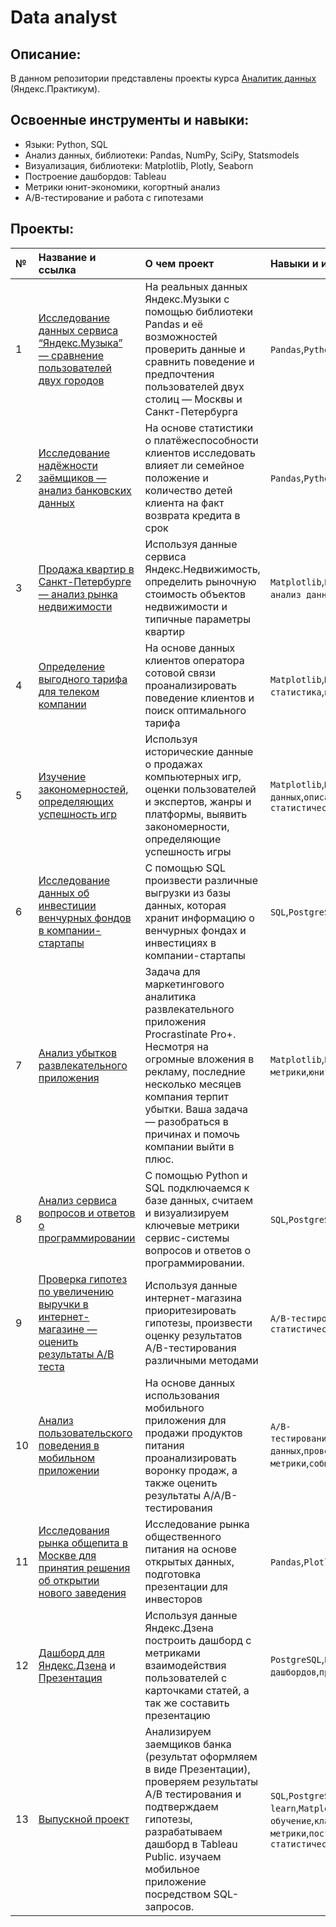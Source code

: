 # Data analyst

## Описание:
В данном репозитории представлены проекты курса [Аналитик данных](https://practicum.yandex.ru/data-analyst/) (Яндекс.Практикум).

## Освоенные инструменты и навыки:
- Языки: Python, SQL
- Анализ данных, библиотеки: Pandas, NumPy, SciPy, Statsmodels
- Визуализация, библиотеки: Matplotlib, Plotly, Seaborn
- Построение дашбордов: Tableau
- Метрики юнит-экономики, когортный анализ
- А/В-тестирование и работа с гипотезами

## Проекты:
| № | Название и ссылка | О чем проект                                                                                | Навыки и инструменты |  
|:--|:------------------|:--------------------------------------------------------------------------------------------|:---------------------|
|1|[Исследование данных сервиса “Яндекс.Музыка” — сравнение пользователей двух городов](big_cities_music/)|На реальных данных Яндекс.Музыки c помощью библиотеки Pandas и её возможностей проверить данные и сравнить поведение и предпочтения пользователей двух столиц — Москвы и Санкт-Петербурга|`Pandas`,`Python`|
|2|[Исследование надёжности заёмщиков — анализ банковских данных](analysis_bank/)|На основе статистики о платёжеспособности клиентов исследовать влияет ли семейное положение и количество детей клиента на факт возврата кредита в срок|`Pandas`,`Python`,`предобработка данных`|
|3|[Продажа квартир в Санкт-Петербурге — анализ рынка недвижимости](spb_apartments/)|Используя данные сервиса Яндекс.Недвижимость, определить рыночную стоимость объектов недвижимости и типичные параметры квартир|`Matplotlib`,`Pandas`,`Python`,`визуализация данных`,`исследовательский анализ данных`,`предобработка данных`|
|4|[Определение выгодного тарифа для телеком компании](phone_plan/)|На основе данных клиентов оператора сотовой связи проанализировать поведение клиентов и поиск оптимального тарифа|`Matplotlib`,`NumPy`,`Pandas`,`Python`,`SciPy`,`описательная статистика`,`проверка статистических гипотез`|
|5|[Изучение закономерностей, определяющих успешность игр](games/)|Используя исторические данные о продажах компьютерных игр, оценки пользователей и экспертов, жанры и платформы, выявить закономерности, определяющие успешность игры|`Matplotlib`,`NumPy`,`Pandas`,`Python`,`исследовательский анализ данных`,`описательная статистика`,`предобработка данных`,`проверка статистических гипотез`|
|6|[Исследование данных об инвестиции венчурных фондов в компании-стартапы](sql/)|C помощью SQL произвести различные выгрузки из базы данных, которая хранит информацию о венчурных фондах и инвестициях в компании-стартапы|`SQL`,`PostgreSQL`|
|7|[Анализ убытков развлекательного приложения](ProcrastinatePRO+/)|Задача для маркетингового аналитика развлекательного приложения Procrastinate Pro+. Несмотря на огромные вложения в рекламу, последние несколько месяцев компания терпит убытки. Ваша задача — разобраться в причинах и помочь компании выйти в плюс.|`Matplotlib`,`Pandas`,`Python`,`Seaborn`,`когортный анализ`,`продуктовые метрики`,`юнит-экономика`|
|8|[Анализ сервиса вопросов и ответов о программировании](sql_advanced/)|С помощью Python и SQL подключаемся к базе данных, считаем и визуализируем ключевые метрики сервис-системы вопросов и ответов о программировании.|`SQL`,`PostgreSQL`|
|9|[Проверка гипотез по увеличению выручки в интернет-магазине — оценить результаты A/B теста](ICE(RISE)+ab_test/)|Используя данные интернет-магазина приоритезировать гипотезы, произвести оценку результатов A/B-тестирования различными методами|`A/B-тестирование`,`Matplotlib`,`Pandas`,`Python`,`SciPy`,`проверка статистических гипотез`|
|10|[Анализ пользовательского поведения в мобильном приложении](AAB_test/)|На основе данных использования мобильного приложения для продажи продуктов питания проанализировать воронку продаж, а также оценить результаты A/A/B-тестирования|`A/B-тестирование`,`Matplotlib`,`Pandas`,`Plotly`,`Python`,`Seaborn`,`визуализация данных`,`проверка статистических гипотез`,`продуктовые метрики`,`событийная аналитика`|
|11|[Исследования рынка общепита в Москве для принятия решения об открытии нового заведения](moscow_catering_market/)|Исследование рынка общественного питания на основе открытых данных, подготовка презентации для инвесторов|`Pandas`,`Plotly`,`Python`,`Seaborn`,`визуализация данных`|
|12|[Дашборд для Яндекс.Дзена](https://public.tableau.com/views/dash_visits_16757012352930/Dashboard1?:language=en-US&:display_count=n&:origin=viz_share_link) и [Презентация](https://drive.google.com/file/d/14qGXANUQN4ja_Qxt4_FdBmMjM-eMfRfx/view?usp=share_link)|Используя данные Яндекс.Дзена построить дашборд с метриками взаимодействия пользователей с карточками статей, а так же составить презентацию|`PostgreSQL`,`Python`,`SQLAlchemy`,`Tableau`,`dash`,`построение дашбордов`,`продуктовые метрики`|
|13|[Выпускной проект](graduation_project/)|Анализируем заемщиков банка (результат оформляем в виде Презентации), проверяем результаты А/B тестирования и подтверждаем гипотезы, разрабатываем дашборд в Tableau Public. изучаем мобильное приложение посредством SQL-запросов.|`SQL`,`PostgreSQL`,`Python`,`Pandas`,`Scikit-learn`,`Matplotlib`,`Seaborn`,`машинное обучение`,`классификация`,`кластеризация`,`Tableau`,`продуктовые метрики`,`построение дашбордов`,`A/B-тестирование`,`проверка статистических гипотез`|
